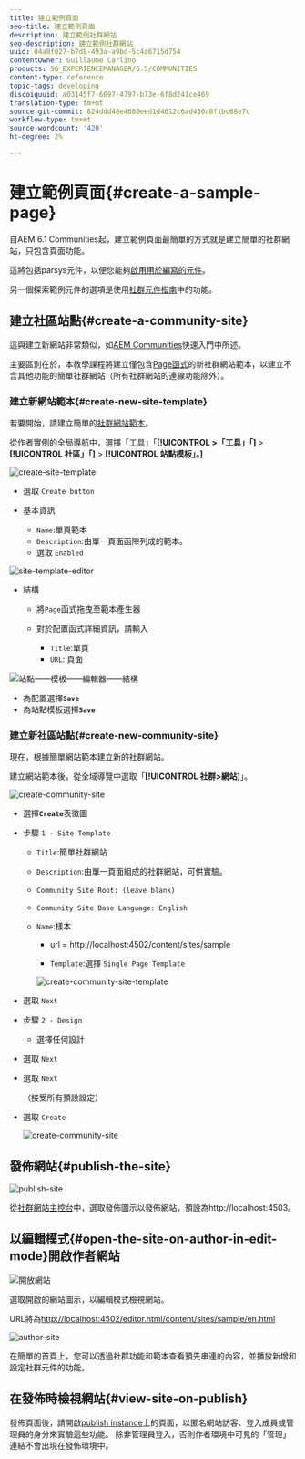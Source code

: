 ```yaml
---
title: 建立範例頁面
seo-title: 建立範例頁面
description: 建立範例社群網站
seo-description: 建立範例社群網站
uuid: 04a8f027-b7d8-493a-a9bd-5c4a6715d754
contentOwner: Guillaume Carlino
products: SG_EXPERIENCEMANAGER/6.5/COMMUNITIES
content-type: reference
topic-tags: developing
discoiquuid: a03145f7-6697-4797-b73e-6f8d241ce469
translation-type: tm+mt
source-git-commit: 824ddd48e4680eed1d4612c6ad450a8f1bc68e7c
workflow-type: tm+mt
source-wordcount: '420'
ht-degree: 2%

---
```



# 建立範例頁面{#create-a-sample-page}

自AEM 6.1 Communities起，建立範例頁面最簡單的方式就是建立簡單的社群網站，只包含頁面功能。

這將包括parsys元件，以便您能夠[啟用用於編寫的元件](basics.md#accessing-communities-components)。

另一個探索範例元件的選項是使用[社群元件指南](components-guide.md)中的功能。

## 建立社區站點{#create-a-community-site}

這與建立新網站非常類似，如[AEM Communities](getting-started.md)快速入門中所述。

主要區別在於，本教學課程將建立僅包含[Page函式](functions.md#page-function)的新社群網站範本，以建立不含其他功能的簡單社群網站（所有社群網站的連線功能除外）。

### 建立新網站範本{#create-new-site-template}

若要開始，請建立簡單的[社群網站範本](sites.md)。

從作者實例的全局導航中，選擇「工具」「**[!UICONTROL >「工具」「]** > **[!UICONTROL 社區」「]** > **[!UICONTROL 站點模板」。]**

![create-site-template](assets/create-site-template1.png)

* 選取 `Create button`
* 基本資訊

   * `Name`:單頁範本
   * `Description`:由單一頁面函陣列成的範本。
   * 選取 `Enabled`

![site-template-editor](assets/site-template-editor.png)

* 結構

   * 將`Page`函式拖曳至範本產生器
   * 對於配置函式詳細資訊，請輸入

      * `Title`:單頁
      * `URL`: 頁面

![站點——模板——編輯器——結構](assets/site-template-editor1.png)

* 為配置選擇&#x200B;**`Save`**
* 為站點模板選擇&#x200B;**`Save`**

### 建立新社區站點{#create-new-community-site}

現在，根據簡單網站範本建立新的社群網站。

建立網站範本後，從全域導覽中選取「**[!UICONTROL 社群>網站]**」。

![create-community-site](assets/create-community-site1.png)

* 選擇&#x200B;**`Create`**&#x200B;表徵圖

* 步驟 `1 - Site Template`

   * `Title`:簡單社群網站
   * `Description`:由單一頁面組成的社群網站，可供實驗。
   * `Community Site Root: (leave blank)`
   * `Community Site Base Language: English`
   * `Name`:樣本

      * url = http://localhost:4502/content/sites/sample

      * `Template`:選擇  `Single Page Template`

      ![create-community-site-template](assets/create-community-site-template.png)


* 選取 `Next`
* 步驟 `2 - Design`

   * 選擇任何設計

* 選取 `Next`
* 選取 `Next`

   （接受所有預設設定）

* 選取 `Create`

   ![create-community-site](assets/create-community-site.png)

## 發佈網站{#publish-the-site}

![publish-site](assets/publish-site.png)

從[社群網站主控台](sites-console.md)中，選取發佈圖示以發佈網站，預設為http://localhost:4503。

## 以編輯模式{#open-the-site-on-author-in-edit-mode}開啟作者網站

![開放網站](assets/open-site.png)

選取開啟的網站圖示，以編輯模式檢視網站。

URL將為[http://localhost:4502/editor.html/content/sites/sample/en.html](http://localhost:4502/editor.html/content/sites/sample/en.html)

![author-site](assets/author-site.png)

在簡單的首頁上，您可以透過社群功能和範本查看預先串連的內容，並播放新增和設定社群元件的功能。

## 在發佈時檢視網站{#view-site-on-publish}

發佈頁面後，請開啟[publish instance](http://localhost:4503/content/sites/sample/en.html)上的頁面，以匿名網站訪客、登入成員或管理員的身分來實驗這些功能。 除非管理員登入，否則作者環境中可見的「管理」連結不會出現在發佈環境中。
